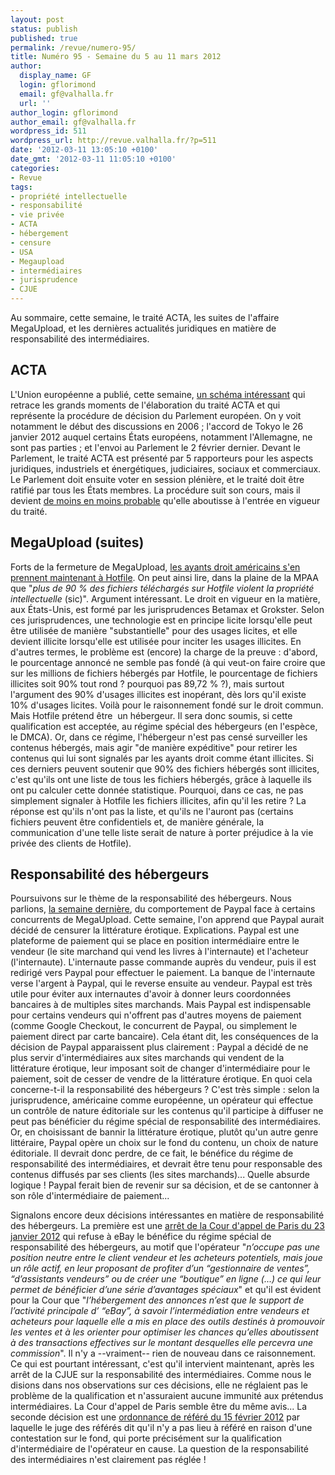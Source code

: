 ```yaml
---
layout: post
status: publish
published: true
permalink: /revue/numero-95/
title: Numéro 95 - Semaine du 5 au 11 mars 2012
author:
  display_name: GF
  login: gflorimond
  email: gf@valhalla.fr
  url: ''
author_login: gflorimond
author_email: gf@valhalla.fr
wordpress_id: 511
wordpress_url: http://revue.valhalla.fr/?p=511
date: '2012-03-11 13:05:10 +0100'
date_gmt: '2012-03-11 11:05:10 +0100'
categories:
- Revue
tags:
- propriété intellectuelle
- responsabilité
- vie privée
- ACTA
- hébergement
- censure
- USA
- Megaupload
- intermédiaires
- jurisprudence
- CJUE
---
```

<p>Au sommaire, cette semaine, le traité ACTA, les suites de l'affaire MegaUpload, et les dernières actualités juridiques en matière de responsabilité des intermédiaires.</p>
<h2>ACTA</h2>
<p>L'Union européenne a publié, cette semaine, <a href="http://www.numerama.com/magazine/21961-acta-comprendre-la-procedure-d-adoption-en-une-image.html">un schéma intéressant</a> qui retrace les grands moments de l'élaboration du traité ACTA et qui représente la procédure de décision du Parlement européen. On y voit notamment le début des discussions en 2006 ; l'accord de Tokyo le 26 janvier 2012 auquel certains États européens, notamment l'Allemagne, ne sont pas parties ; et l'envoi au Parlement le 2 février dernier. Devant le Parlement, le traité ACTA est présenté par 5 rapporteurs pour les aspects juridiques, industriels et énergétiques, judiciaires, sociaux et commerciaux. Le Parlement doit ensuite voter en session plénière, et le traité doit être ratifié par tous les États membres. La procédure suit son cours, mais il devient <a href="http://www.laquadrature.net/fr/une-strategie-au-travers-et-au-dela-de-lacta">de moins en moins probable</a> qu'elle aboutisse à l'entrée en vigueur du traité.</p>
<h2>MegaUpload (suites)</h2>
<p>Forts de la fermeture de MegaUpload, <a href="http://www.numerama.com/magazine/21953-la-mpaa-souhaite-la-disparition-rapide-de-hotfile.html">les ayants droit américains s'en prennent maintenant à Hotfile</a>. On peut ainsi lire, dans la plaine de la MPAA que "<em>plus de 90 % des fichiers téléchargés sur Hotfile violent la propriété intellectuelle</em> (sic)". Argument intéressant. Le droit en vigueur en la matière, aux États-Unis, est formé par les jurisprudences Betamax et Grokster. Selon ces jurisprudences, une technologie est en principe licite lorsqu'elle peut être utilisée de manière "substantielle" pour des usages licites, et elle devient illicite lorsqu'elle est utilisée pour inciter les usages illicites. En d'autres termes, le problème est (encore) la charge de la preuve : d'abord, le pourcentage annoncé ne semble pas fondé (à qui veut-on faire croire que sur les millions de fichiers hébergés par Hotfile, le pourcentage de fichiers illicites soit 90% tout rond ? pourquoi pas 89,72 % ?), mais surtout l'argument des 90% d'usages illicites est inopérant, dès lors qu'il existe 10% d'usages licites. Voilà pour le raisonnement fondé sur le droit commun. Mais Hotfile prétend être  un hébergeur. Il sera donc soumis, si cette qualification est acceptée, au régime spécial des hébergeurs (en l'espèce, le DMCA). Or, dans ce régime, l'hébergeur n'est pas censé surveiller les contenus hébergés, mais agir "de manière expéditive" pour retirer les contenus qui lui sont signalés par les ayants droit comme étant illicites. Si ces derniers peuvent soutenir que 90% des fichiers hébergés sont illicites, c'est qu'ils ont une liste de tous les fichiers hébergés, grâce à laquelle ils ont pu calculer cette donnée statistique. Pourquoi, dans ce cas, ne pas simplement signaler à Hotfile les fichiers illicites, afin qu'il les retire ? La réponse est qu'ils n'ont pas la liste, et qu'ils ne l'auront pas (certains fichiers peuvent être confidentiels et, de manière générale, la communication d'une telle liste serait de nature à porter préjudice à la vie privée des clients de Hotfile).</p>
<h2>Responsabilité des hébergeurs</h2>
<p>Poursuivons sur le thème de la responsabilité des hébergeurs. Nous parlions, <a href="http://revue.valhalla.fr/numeros/94/">la semaine dernière</a>, du comportement de Paypal face à certains concurrents de MegaUpload. Cette semaine, l'on apprend que Paypal aurait décidé de censurer la littérature érotique. Explications. Paypal est une plateforme de paiement qui se place en position intermédiaire entre le vendeur (le site marchand qui vend les livres à l'internaute) et l'acheteur (l'internaute). L'internaute passe commande auprès du vendeur, puis il est redirigé vers Paypal pour effectuer le paiement. La banque de l'internaute verse l'argent à Paypal, qui le reverse ensuite au vendeur. Paypal est très utile pour éviter aux internautes d'avoir à donner leurs coordonnées bancaires à de multiples sites marchands. Mais Paypal est indispensable pour certains vendeurs qui n'offrent pas d'autres moyens de paiement (comme Google Checkout, le concurrent de Paypal, ou simplement le paiement direct par carte bancaire). Cela étant dit, les conséquences de la décision de Paypal apparaissent plus clairement : Paypal a décidé de ne plus servir d'intermédiaires aux sites marchands qui vendent de la littérature érotique, leur imposant soit de changer d'intermédiaire pour le paiement, soit de cesser de vendre de la littérature érotique. En quoi cela concerne-t-il la responsabilité des hébergeurs ? C'est très simple : selon la jurisprudence, américaine comme européenne, un opérateur qui effectue un contrôle de nature éditoriale sur les contenus qu'il participe à diffuser ne peut pas bénéficier du régime spécial de responsabilité des intermédiaires. Or, en choisissant de bannir la littérature érotique, plutôt qu'un autre genre littéraire, Paypal opère un choix sur le fond du contenu, un choix de nature éditoriale. Il devrait donc perdre, de ce fait, le bénéfice du régime de responsabilité des intermédiaires, et devrait être tenu pour responsable des contenus diffusés par ses clients (les sites marchands)... Quelle absurde logique ! Paypal ferait bien de revenir sur sa décision, et de se cantonner à son rôle d'intermédiaire de paiement...</p>
<p>Signalons encore deux décisions intéressantes en matière de responsabilité des hébergeurs. La première est une <a href="http://www.legalis.net/spip.php?page=jurisprudence-decision&amp;id_article=3346">arrêt de la Cour d'appel de Paris du 23 janvier 2012</a> qui refuse à eBay le bénéfice du régime spécial de responsabilité des hébergeurs, au motif que l'opérateur "<em>n’occupe pas une position neutre entre le client vendeur et les acheteurs potentiels, mais joue un rôle actif, en leur proposant de profiter d’un “gestionnaire de ventes”, “d’assistants vendeurs” ou de créer une “boutique” en ligne (...) ce qui leur permet de bénéficier d’une série d’avantages spéciaux</em>" et qu'il est évident pour la Cour que "<em>l’hébergement des annonces n’est que le support de l’activité principale d’ “eBay”, à savoir l’intermédiation entre vendeurs et acheteurs pour laquelle elle a mis en place des outils destinés à promouvoir les ventes et à les orienter pour optimiser les chances qu’elles aboutissent à des transactions effectives sur le montant desquelles elle percevra une commission</em>". Il n'y a --vraiment-- rien de nouveau dans ce raisonnement. Ce qui est pourtant intéressant, c'est qu'il intervient maintenant, après les arrêt de la CJUE sur la responsabilité des intermédiaires. Comme nous le disions dans nos observations sur ces décisions, elle ne réglaient pas le problème de la qualification et n'assuraient aucune immunité aux prétendus intermédiaires. La Cour d'appel de Paris semble être du même avis... La seconde décision est une <a href="http://www.legalis.net/spip.php?page=jurisprudence-decision&amp;id_article=3342">ordonnance de référé du 15 février 2012</a> par laquelle le juge des référés dit qu'il n'y a pas lieu à référé en raison d'une contestation sur le fond, qui porte précisément sur la qualification d'intermédiaire de l'opérateur en cause. La question de la responsabilité des intermédiaires n'est clairement pas réglée !</p>
